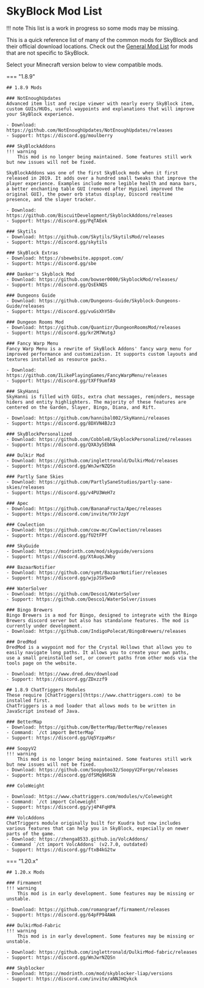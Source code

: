 # SkyBlock Mod List
!!! note
    This list is a work in progress so some mods may be missing.

This is a quick reference list of many of the common mods for SkyBlock and their official download locations.
Check out the [General Mod List](general-mod-list.md) for mods that are not specific to SkyBlock.

Select your Minecraft version below to view compatible mods.

=== "1.8.9"
    
    ## 1.8.9 Mods

    ### NotEnoughUpdates
    Advanced item list and recipe viewer with nearly every SkyBlock item, custom GUIs/HUDs, useful waypoints and explanations that will improve your SkyBlock experience.
    
    - Download: https://github.com/NotEnoughUpdates/NotEnoughUpdates/releases
    - Support: https://discord.gg/moulberry
    
    ### SkyBlockAddons
    !!! warning
        This mod is no longer being maintained. Some features still work but new issues will not be fixed.
    
    SkyBlockAddons was one of the first SkyBlock mods when it first released in 2019. It adds over a hundred small tweaks that improve the player experience. Examples include more legible health and mana bars, a better enchanting table GUI (removed after Hypixel improved the original GUI), the power orb status display, Discord realtime presence, and the slayer tracker.
    
    - Download: https://github.com/BiscuitDevelopment/SkyblockAddons/releases
    - Support: https://discord.gg/PqTAEek
        
    ### Skytils
    - Download: https://github.com/Skytils/SkytilsMod/releases
    - Support: https://discord.gg/skytils
    
    ### SkyBlock Extras
    - Download: https://sbewebsite.appspot.com/
    - Support: https://discord.gg/sbe
    
    ### Danker's Skyblock Mod
    - Download: https://github.com/bowser0000/SkyblockMod/releases/
    - Support: https://discord.gg/QsEkNQS
    
    ### Dungeons Guide
    - Download: https://github.com/Dungeons-Guide/Skyblock-Dungeons-Guide/releases
    - Support: https://discord.gg/vuGsXhY5Bv
    
    ### Dungeon Rooms Mod
    - Download: https://github.com/Quantizr/DungeonRoomsMod/releases
    - Support: https://discord.gg/kr2M7WutgJ
    
    ### Fancy Warp Menu
    Fancy Warp Menu is a rewrite of SkyBlock Addons' fancy warp menu for improved performance and customization. It supports custom layouts and textures installed as resource packs.
    
    - Download: https://github.com/ILikePlayingGames/FancyWarpMenu/releases
    - Support: https://discord.gg/tXFf9umfA9
    
    ### SkyHanni
    SkyHanni is filled with GUIs, extra chat messages, reminders, message hiders and entity highlighters. The majority of these features are centered on the Garden, Slayer, Bingo, Diana, and Rift.
    
    - Download: https://github.com/hannibal002/SkyHanni/releases
    - Support: https://discord.gg/8DXVN4BJz3
    
    ### SkyBlockPersonalized
    - Download: https://github.com/Cobble8/SkyblockPersonalized/releases
    - Support: https://discord.gg/QXA3y5EbNA
    
    ### Dulkir Mod
    - Download: https://github.com/inglettronald/DulkirMod/releases
    - Support: https://discord.gg/WnJwrNZQSn
    
    ### Partly Sane Skies
    - Download: https://github.com/PartlySaneStudios/partly-sane-skies/releases
    - Support: https://discord.gg/v4PU3WeH7z
    
    ### Apec
    - Download: https://github.com/BananaFructa/Apec/releases
    - Support: https://discord.com/invite/YXrJzpY
    
    ### Cowlection
    - Download: https://github.com/cow-mc/Cowlection/releases
    - Support: https://discord.gg/fU2tFPf
    
    ### SkyGuide
    - Download: https://modrinth.com/mod/skyguide/versions
    - Support: https://discord.gg/XtAuqsJWby
    
    ### BazaarNotifier
    - Download: https://github.com/symt/BazaarNotifier/releases
    - Support: https://discord.gg/wjpJSVSwvD
    
    ### WaterSolver
    - Download: https://github.com/Desco1/WaterSolver
    - Support: https://github.com/Desco1/WaterSolver/issues

    ### Bingo Brewers
    Bingo Brewers is a mod for Bingo, designed to integrate with the Bingo Brewers discord server but also has standalone features. The mod is currently under development.
    - Download: https://github.com/IndigoPolecat/BingoBrewers/releases

    ### DredMod
    DredMod is a waypoint mod for the Crystal Hollows that allows you to easily navigate long paths. It allows you to create your own paths, use a small preinstalled set, or convert paths from other mods via the tools page on the website.
    
    - Download: https://www.dred.dev/download
    - Support: https://discord.gg/ZDxzzf9
    
    ## 1.8.9 ChatTriggers Modules
    These require [ChatTriggers](https://www.chattriggers.com) to be installed first.
    ChatTriggers is a mod loader that allows mods to be written in JavaScript instead of Java.
    
    ### BetterMap
    - Download: https://github.com/BetterMap/BetterMap/releases
    - Command: `/ct import BetterMap`
    - Support: https://discord.gg/Uq5YzpaMsr
    
    ### SoopyV2
    !!! warning
        This mod is no longer being maintained. Some features still work but new issues will not be fixed.
    - Download: https://github.com/Soopyboo32/SoopyV2Forge/releases
    - Support: https://discord.gg/dfSMq96RSN
    
    ### ColeWeight
    
    - Download: https://www.chattriggers.com/modules/v/Coleweight
    - Command: `/ct import Coleweight`
    - Support: https://discord.gg/yj4P4FqHPA
    
    ### VolcAddons
    ChatTriggers module originally built for Kuudra but now includes various features that can help you in SkyBlock, especially on newer parts of the game.
    - Download: https://zhenga8533.github.io/VolcAddons/
    - Command `/ct import VolcAddons` (v2.7.0, outdated)
    - Support: https://discord.gg/ftxB4kG2tw

=== "1.20.x"
    
    ## 1.20.x Mods    

    ### Firmament
    !!! warning
        This mod is in early development. Some features may be missing or unstable.
    
    - Download: https://github.com/romangraef/firmament/releases
    - Support: https://discord.gg/64pFP94AWA
    
    ### DulkirMod-Fabric
    !!! warning
        This mod is in early development. Some features may be missing or unstable.
    
    - Download: https://github.com/inglettronald/DulkirMod-fabric/releases
    - Support: https://discord.gg/WnJwrNZQSn
    
    ### Skyblocker
    - Download: https://modrinth.com/mod/skyblocker-liap/versions
    - Support: https://discord.com/invite/aNNJHQykck

